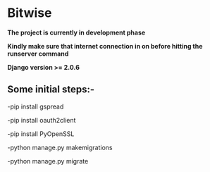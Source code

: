 # Bitwise
**The project is currently in development phase**

**Kindly make sure that internet connection in on before hitting the runserver command**

**Django version >= 2.0.6**
## Some initial steps:-
-pip install gspread

-pip install oauth2client

-pip install PyOpenSSL

-python manage.py makemigrations

-python manage.py migrate
